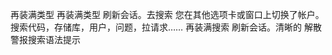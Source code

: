 再装满类型
再装满类型
刷新会话。去搜索
您在其他选项卡或窗口上切换了帐户。搜索代码，存储库，用户，问题，拉请求……
再装满搜索
刷新会话。清晰的
解散警报搜索语法提示

<!---
乐媛-欣/乐媛-是一个特殊的存储库，我是是一个特殊的存储库的作者
abc def ghi jkl mno pqr stu
--->
